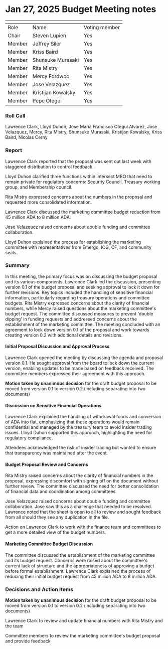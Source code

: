 # Jan 27, 2025 Budget Meeting notes

<table data-header-hidden><thead><tr><th valign="top"></th><th valign="top"></th><th valign="top"></th></tr></thead><tbody><tr><td valign="top">Role</td><td valign="top">Name</td><td valign="top">Voting member</td></tr><tr><td valign="top">Chair</td><td valign="top">Steven Lupien</td><td valign="top">Yes</td></tr><tr><td valign="top">Member</td><td valign="top">Jeffrey Siler</td><td valign="top">Yes</td></tr><tr><td valign="top">Member</td><td valign="top">Kriss Baird</td><td valign="top">Yes</td></tr><tr><td valign="top">Member</td><td valign="top">Shunsuke Murasaki</td><td valign="top">Yes</td></tr><tr><td valign="top">Member</td><td valign="top">Rita Mistry</td><td valign="top">Yes</td></tr><tr><td valign="top">Member</td><td valign="top">Mercy Fordwoo</td><td valign="top">Yes</td></tr><tr><td valign="top">Member</td><td valign="top">Jose Velazquez</td><td valign="top">Yes</td></tr><tr><td valign="top">Member</td><td valign="top">Kristijan Kowalsky</td><td valign="top">Yes</td></tr><tr><td valign="top">Member</td><td valign="top">Pepe Otegui</td><td valign="top">Yes</td></tr></tbody></table>

### Roll Call

Lawrence Clark, Lloyd Duhon, Jose Maria Francisco Otegui Alvarez, Jose Velazquez, Mercy, Rita Mistry, Shunsuke Murasaki, Kristijan Kowalsky, Kriss Baird, Nicolas Cerny

### Report

Lawrence Clark reported that the proposal was sent out last week with staggered distribution to control feedback.

Lloyd Duhon clarified three functions within intersect MBO that need to remain private for regulatory concerns: Security Council, Treasury working group, and Membership council.

Rita Mistry expressed concerns about the numbers in the proposal and requested more consolidated information.

Lawrence Clark discussed the marketing committee budget reduction from 45 million ADA to 8 million ADA.

Jose Velazquez raised concerns about double funding and committee collaboration.

Lloyd Duhon explained the process for establishing the marketing committee with representatives from Emergo, IOG, CF, and community seats.

### Summary

In this meeting, the primary focus was on discussing the budget proposal and its various components. Lawrence Clark led the discussion, presenting version 0.1 of the budget proposal and seeking approval to lock it down for further revisions. Key topics included the handling of sensitive financial information, particularly regarding treasury operations and committee budgets. Rita Mistry expressed concerns about the clarity of financial numbers, while Mercy raised questions about the marketing committee's budget request. The committee discussed measures to prevent 'double dipping' in funding requests and addressed concerns about the establishment of the marketing committee. The meeting concluded with an agreement to lock down version 0.1 of the proposal and work towards creating version 0.2 with additional details and revisions.

#### Initial Proposal Discussion and Approval Process

Lawrence Clark opened the meeting by discussing the agenda and proposal version 0.1. He sought approval from the board to lock down the current version, enabling updates to be made based on feedback received. The committee members expressed their agreement with this approach.

**Motion taken by unanimous decision** for the draft budget proposal to be moved from version 0.1 to version 0.2 (including separating into two documents)

#### Discussion on Sensitive Financial Operations

Lawrence Clark explained the handling of withdrawal funds and conversion of ADA into fiat, emphasizing that these operations would remain confidential and managed by the treasury team to avoid insider trading issues. Lloyd Duhon supported this approach, highlighting the need for regulatory compliance.

Attendees acknowledged the risk of insider trading but wanted to ensure that transparency was maintained after the event.&#x20;

#### Budget Proposal Review and Concerns

Rita Mistry raised concerns about the clarity of financial numbers in the proposal, expressing discomfort with signing off on the document without further review. The committee discussed the need for better consolidation of financial data and coordination among committees.

Jose Velazquez raised concerns about double funding and committee collaboration. Jose saw this as a challenge that needed to be resolved.  Lawrence noted that the sheet is open to all to review and sought feedback from all should they see any duplication in the file. &#x20;

Action on Lawrence Clark to work with the finance team and committees to get a more detailed view of the budget numbers.&#x20;

#### Marketing Committee Budget Discussion

The committee discussed the establishment of the marketing committee and its budget request. Concerns were raised about the committee's current lack of structure and the appropriateness of approving a budget before formal establishment. Lawrence Clark explained the process of reducing their initial budget request from 45 million ADA to 8 million ADA.

### Decisions and Action Items

**Motion taken by unanimous decision** for the draft budget proposal to be moved from version 0.1 to version 0.2 (including separating into two documents)

Lawrence Clark to review and update financial numbers with Rita Mistry and the team

Committee members to review the marketing committee's budget proposal and provide feedback



